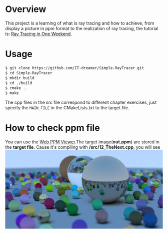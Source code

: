 # Overview
This project is a learning of what is ray tracing and how to achieve, from display a picture in ppm format to the realization of ray tracing, the tutorial is: [Ray Tracing in One Weekend](https://github.com/RayTracing/raytracing.github.io).

# Usage

    $ git clone https://github.com/IT-dreamer/Simple-RayTracer.git
    $ cd Simple-RayTracer
    $ mkdir build
    $ cd ./build
    $ cmake ..
    $ make
The cpp files in the src file correspond to different chapter exercises, just specify the `MAIN_FILE` in the CMakeLists.txt to the target file.

# How to check ppm file
You can use the [Web PPM Viewer](https://0xc0de.fr/webppm/).The target image(**out.ppm**) are stored in the **target file**. Cause it's compiling with **/src/12_TheNext.cpp**, you will see  
![](/doc/RandomScene.png)
